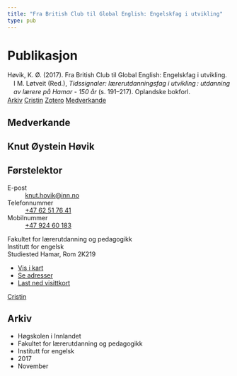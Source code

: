 ```yaml
---
title: "Fra British Club til Global English: Engelskfag i utvikling"
type: pub
---
```

<h1>Publikasjon</h1>
<article id="csl-bib-container-X5EXZSXW" class="csl-bib-container">
  <div class="csl-bib-body" style="line-height: 1.35; padding-left: 1em; text-indent:-1em;">
  <div class="csl-entry">H&#xF8;vik, K. &#xD8;. (2017). Fra British Club til Global English: Engelskfag i utvikling. I M. L&#xF8;tveit (Red.), <i>Tidssignaler: l&#xE6;rerutdanningsfag i utvikling&#x202F;: utdanning av l&#xE6;rere p&#xE5; Hamar - 150 &#xE5;r</i> (s. 191&#x2013;217). Oplandske bokforl.</div>
</div>
  <div class="csl-bib-buttons">
    <a href="#taxonomy-article-X5EXZSXW" class="csl-bib-button">Arkiv</a>
    <a href="https://app.cristin.no/results/show.jsf?id=1512688" alt="Cristin URL" class="csl-bib-button">Cristin</a>
    <a href="http://zotero.org/groups/5022929/items/X5EXZSXW" alt="Zotero URL" class="csl-bib-button">Zotero</a>
    <a href="#contributors-article-X5EXZSXW" class="csl-bib-button">Medverkande</a>
  </div>
  <div id="csl-bib-meta-container-X5EXZSXW"></div>
</article>
<div id="csl-bib-meta-X5EXZSXW" class="csl-bib-meta">
  <article id="contributors-article-X5EXZSXW" class="contributors-article">
    <h1>Medverkande</h1>
    <div class="personas">
<div class="vrtx-hinn-person-card">
<div class="photo">
<i class="lar la-user-circle missing-person"></i>
</div>
<div class="info">
<hgroup><h1>Knut Øystein Høvik</h1>
<h2>Førstelektor</h2>
</hgroup><dl>
<dt>E-post</dt>
<dd>
<a href="mailto:knut.hovik@inn.no">knut.hovik@inn.no</a>
</dd>
<dt>Telefonnummer</dt>
<dd><a href="tel:+4762517641">
+47 62 51 76 41
</a></dd>
<dt>Mobilnummer</dt>
<dd><a href="tel:+4792460183">
+47 924 60 183
</a></dd>
</dl>
<p>
Fakultet for lærerutdanning og pedagogikk<br>
Institutt for engelsk<br>
Studiested Hamar,
Rom 2K219
</p>
<ul class="vrtx-hinn-links">
<li><a href="https://www.google.com/maps?q=60.79677,11.07479">Vis i kart</a></li>
<li><a href="https://www.inn.no/finn-en-ansatt/knut-hovik.html#vrtx-hinn-addresses">Se adresser</a></li>
<li><a href="https://www.inn.no/finn-en-ansatt/knut-hovik.html?vrtx=vcf">Last ned visittkort</a></li>
</ul>
</div>
</div>
<a href="https://app.cristin.no/persons/show.jsf?id=546589" alt="Cristin URL" class="personas-cristin">Cristin</a>
</div>
  </article>
  <article id="taxonomy-article-X5EXZSXW" class="taxonomy-article">
    <h1>Arkiv</h1>
    <ul>
      <li>Høgskolen i Innlandet</li>
      <li>Fakultet for lærerutdanning og pedagogikk</li>
      <li>Institutt for engelsk</li>
      <li>2017</li>
      <li>November</li>
    </ul>
  </article>
</div>
